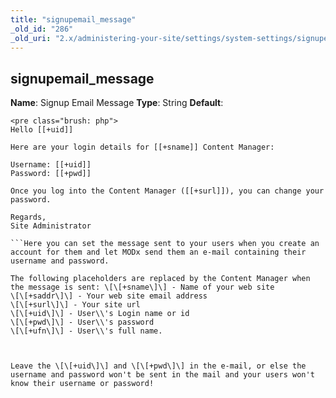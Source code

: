 ```yaml
---
title: "signupemail_message"
_old_id: "286"
_old_uri: "2.x/administering-your-site/settings/system-settings/signupemail_message"
---
```


## signupemail\_message

**Name**: Signup Email Message 
**Type**: String 
**Default**:

```
<pre class="brush: php">
Hello [[+uid]]

Here are your login details for [[+sname]] Content Manager:

Username: [[+uid]]
Password: [[+pwd]]

Once you log into the Content Manager ([[+surl]]), you can change your password.

Regards,
Site Administrator

```Here you can set the message sent to your users when you create an account for them and let MODx send them an e-mail containing their username and password.

The following placeholders are replaced by the Content Manager when the message is sent: \[\[+sname\]\] - Name of your web site 
\[\[+saddr\]\] - Your web site email address 
\[\[+surl\]\] - Your site url 
\[\[+uid\]\] - User\\'s Login name or id 
\[\[+pwd\]\] - User\\'s password 
\[\[+ufn\]\] - User\\'s full name.



Leave the \[\[+uid\]\] and \[\[+pwd\]\] in the e-mail, or else the username and password won't be sent in the mail and your users won't know their username or password!